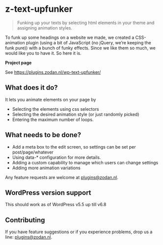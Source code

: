 # z-text-upfunker
> Funking up your texts by selecting html elements in your theme and assigning animation styles.

To funk up some headings on a website we made, we created a CSS-animation plugin (using a bit of JavaScript (no jQuery, we’re keeping the funk pure)) with a bunch of funky effects.
Since we like them so much, we would like you to have it.
So here it is.


**Project page**

See https://plugins.zodan.nl/wp-text-upfunker/


## What does it do?

It lets you animate elements on your page by
* Selecting the elements using css selectors
* Selecting the desired animation style (or just randomly picked)
* Entering the maximum number of loops.


## What needs to be done?

* Add a meta box to the edit screen, so settings can be set per post/page/whatever
* Using data-* configuration for more details.
* Adding a custom capability to manage which users can change settings
* Adding more animation variations

Any feature requests are welcome at plugins@zodan.nl.


## WordPress version support

This should work as of WordPress v5.5 up till v6.8


## Contributing

If you have feature suggestions or if you experience problems, drop us a line: plugins@zodan.nl.

